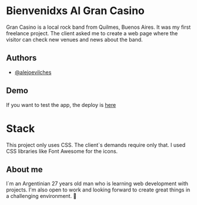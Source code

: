 
# Bienvenidxs Al Gran Casino

Gran Casino is a local rock band from Quilmes, Buenos Aires. It was my first freelance project. The client asked me to create a web page where the visitor can check new venues and news about the band.

## Authors

- [@alejoevilches](https://www.github.com/octokatherine)


## Demo

If you want to test the app, the deploy is [here](https://grancasimo.netlify.com)


# Stack
This project only uses CSS. The client`s demands require only that. I used CSS libraries like Font Awesome for the icons.

## About me
I`m an Argentinian 27 years old man who is learning web development with projects. I'm also open to work and looking forward to create great things in a challenging environment. 🚀
